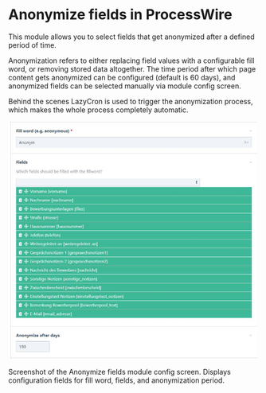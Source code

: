 # Anonymize fields in ProcessWire

This module allows you to select fields that get anonymized after a defined period of time.

Anonymization refers to either replacing field values with a configurable fill word, or removing stored data altogether. The time period after which page content gets anonymized can be configured (default is 60 days), and anonymized fields can be selected manually via module config screen.

Behind the scenes LazyCron is used to trigger the anonymization process, which makes the whole process completely automatic.

![image](./demo.jpg)

Screenshot of the Anonymize fields module config screen. Displays configuration fields for fill word, fields, and anonymization period.

